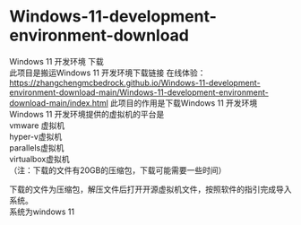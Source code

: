 # Windows-11-development-environment-download
Windows 11 开发环境 下载          
此项目是搬运Windows 11 开发环境下载链接
在线体验：https://zhangchengmcbedrock.github.io/Windows-11-development-environment-download-main/Windows-11-development-environment-download-main/index.html
此项目的作用是下载Windows 11 开发环境
Windows 11 开发环境提供的虚拟机的平台是   
vmware 虚拟机     
hyper-v虚拟机    
parallels虚拟机    
virtualbox虚拟机     
（注：下载的文件有20GB的压缩包，下载可能需要一些时间）

     
下载的文件为压缩包，解压文件后打开开源虚拟机文件，按照软件的指引完成导入系统。  
系统为windows 11 

   

